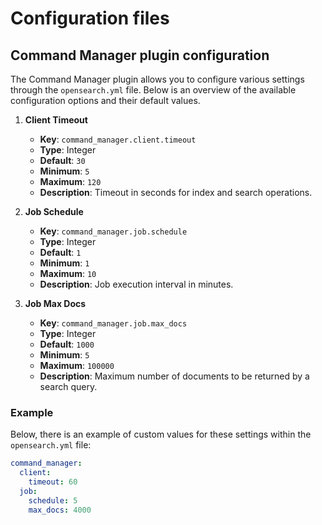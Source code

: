 # Configuration files

## Command Manager plugin configuration

The Command Manager plugin allows you to configure various settings through the `opensearch.yml` file. Below is an overview of the available configuration options and their default values.

1. **Client Timeout**
   - **Key**: `command_manager.client.timeout`
   - **Type**: Integer
   - **Default**: `30`
   - **Minimum**: `5`
   - **Maximum**: `120`
   - **Description**: Timeout in seconds for index and search operations.

2. **Job Schedule**
   - **Key**: `command_manager.job.schedule`
   - **Type**: Integer
   - **Default**: `1`
   - **Minimum**: `1` 
   - **Maximum**: `10`
   - **Description**: Job execution interval in minutes.

3. **Job Max Docs**
   - **Key**: `command_manager.job.max_docs`
   - **Type**: Integer
   - **Default**: `1000`
   - **Minimum**: `5`
   - **Maximum**: `100000`
   - **Description**: Maximum number of documents to be returned by a search query.

### Example

Below, there is an example of custom values for these settings within the `opensearch.yml` file:

```yaml
command_manager:
  client:
    timeout: 60
  job:
    schedule: 5
    max_docs: 4000
```